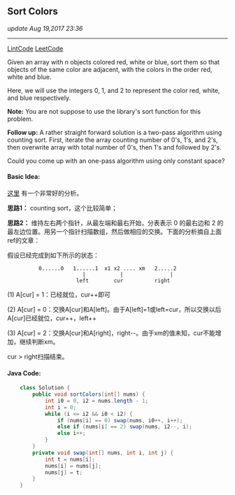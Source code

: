 ## Sort Colors
_update Aug 19,2017  23:36_

---
[LintCode](http://www.lintcode.com/en/problem/sort-colors/)
[LeetCode](https://leetcode.com/problems/sort-colors/description/)


Given an array with n objects colored red, white or blue, sort them so that objects of the same color are adjacent, with the colors in the order red, white and blue.

Here, we will use the integers 0, 1, and 2 to represent the color red, white, and blue respectively.

**Note:**
You are not suppose to use the library's sort function for this problem.


**Follow up:**
A rather straight forward solution is a two-pass algorithm using counting sort.
First, iterate the array counting number of 0's, 1's, and 2's, then overwrite array with total number of 0's, then 1's and followed by 2's.

Could you come up with an one-pass algorithm using only constant space?

#### Basic Idea:
[这里](http://bangbingsyb.blogspot.com/2014/11/leetcode-sort-colors.html) 有一个非常好的分析。

**思路1：**
counting sort，这个比较简单；

**思路2：**
维持左右两个指针，从最左端和最右开始，分表表示 0 的最右边和 2 的最左边位置。用另一个指针扫描数组，然后做相应的交换。下面的分析摘自上面ref的文章：

假设已经完成到如下所示的状态：

              0......0   1......1  x1 x2 .... xm   2.....2
                            |           |               |
                          left        cur          right

(1) A[cur] = 1：已经就位，cur++即可

(2) A[cur] = 0：交换A[cur]和A[left]。由于A[left]=1或left=cur，所以交换以后A[cur]已经就位，cur++，left++

(3) A[cur] = 2：交换A[cur]和A[right]，right--。由于xm的值未知，cur不能增加，继续判断xm。

cur > right扫描结束。

#### Java Code:
```java
    class Solution {
        public void sortColors(int[] nums) {
            int i0 = 0, i2 = nums.length - 1;
            int i = 0;
            while (i <= i2 && i0 < i2) {
                if (nums[i] == 0) swap(nums, i0++, i++);
                else if (nums[i] == 2) swap(nums, i2--, i);
                else i++;
            }
        }
        private void swap(int[] nums, int i, int j) {
            int t = nums[i];
            nums[i] = nums[j];
            nums[j] = t;
        }
    }
```
    